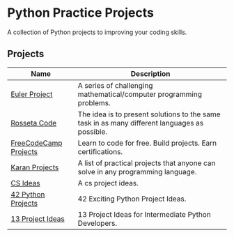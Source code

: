 # Python Practice Projects

A collection of Python projects to improving your coding skills.

## Projects

| Name                                                                                      | Description                                                                                   |
| ------------------------------------------------------------------------------------------| ----------------------------------------------------------------------------------------------|
| [Euler Project](https://projecteuler.net)                                                 | A series of challenging mathematical/computer programming problems.                           |
| [Rosseta Code](http://www.rosettacode.org)                                                | The idea is to present solutions to the same task in as many different languages as possible. |
| [FreeCodeCamp Projects](https://www.freecodecamp.org/learn)                               | Learn to code for free. Build projects. Earn certifications.                                  |
| [Karan Projects](https://github.com/karan/Projects)                                       | A list of practical projects that anyone can solve in any programming language.               |
| [CS Ideas](https://www.lovelycoding.org/computer-science-project-ideas-for-final-year/)   | A cs project ideas.                                                                           |
| [42 Python Projects](https://www.upgrad.com/blog/python-projects-ideas-topics-beginners/) | 42 Exciting Python Project Ideas.                                                             |
| [13 Project Ideas](https://realpython.com/intermediate-python-project-ideas/)             | 13 Project Ideas for Intermediate Python Developers.                                          |
